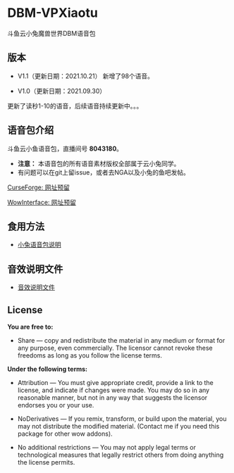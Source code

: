 # DBM-VPXiaotu

斗鱼云小兔魔兽世界DBM语音包

## 版本

- V1.1（更新日期：2021.10.21）
新增了98个语音。

- V1.0（更新日期：2021.09.30）

更新了读秒1-10的语音，后续语音持续更新中。。。


## 语音包介绍

斗鱼云小鱼语音包，直播间号 **8043180**。

- **注意：** 本语音包的所有语音素材版权全部属于云小兔同学。
- 有问题可以在git上留issue，或者去NGA以及小兔的鱼吧发帖。

[CurseForge: 网址预留]()

[WowInterface: 网址预留]()


## 食用方法

- [小兔语音包说明](./HOWTOUSE.md)


## 音效说明文件

- [音效说明文件](./AUDIODES.MD)


## License

**You are free to:**

- Share — copy and redistribute the material in any medium or format for any purpose, even commercially.
The licensor cannot revoke these freedoms as long as you follow the license terms.

**Under the following terms:**

- Attribution — You must give appropriate credit, provide a link to the license, and indicate if changes were made. You may do so in any reasonable manner, but not in any way that suggests the licensor endorses you or your use.

- NoDerivatives — If you remix, transform, or build upon the material, you may not distribute the modified material. (Contact me if you need this package for other wow addons).

- No additional restrictions — You may not apply legal terms or technological measures that legally restrict others from doing anything the license permits.

